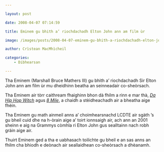 ```yaml
---

layout: post

date: 2008-04-07 07:14:59

title: Eminem gu bhith a’ riochdachadh Elton John ann am film ùr

image: /images/posts/2008-04-07-eminem-gu-bhith-a-riochdachadh-elton-john-ann-am-film-ur.webp

author: Crìstean MacMhìcheil

categories:
    - Dibhearsan  

---
```


Tha Eminem (Marshall Bruce Mathers III) gu bhith a&#8217; riochdachadh Sir Elton John ann am film ùr mu dheidhinn beatha an seinneadair co-sheòrsach.

Tha Eminem air tòrr caithream fhaighinn bhon dà fhilm a rinn e mar thà, [_Da Hip Hop Witch_][1] agus [_8 Mile_][2], a chaidh a stèidheachadh air a bheatha aige fhèin.

Tha Eminem gu math ainmeil anns a&#8217; choimhearsnachd LCDTE air sgàth &#8217;s gu bheil cuid dhe na h-òrain aige a&#8217; toirt ionnsaigh air, ach ann an 2001 sheinn e aig na Grammys còmhla ri Elton John gus sealltainn nach robh gràin aige air.

Thuirt Eminem ged a tha e uabhasach toilichte gu bheil e an sas anns an fhilm cha bhiodh e deònach air seallaidhean co-sheòrsach a dhèanamh.

 [1]: http://www.imdb.com/title/tt0245943/ "Da Hip Hop Witch air IMDB"
 [2]: http://www.imdb.com/title/tt0298203/ "8 Mile air IMDB"
